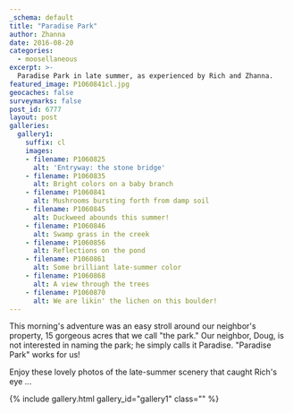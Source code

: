 ```yaml
---
_schema: default
title: "Paradise Park"
author: Zhanna
date: 2016-08-20
categories:
  - moosellaneous
excerpt: >-
  Paradise Park in late summer, as experienced by Rich and Zhanna.
featured_image: P1060841cl.jpg
geocaches: false
surveymarks: false
post_id: 6777
layout: post        
galleries:
  gallery1:
    suffix: cl
    images:
    - filename: P1060825
      alt: 'Entryway: the stone bridge'
    - filename: P1060835
      alt: Bright colors on a baby branch
    - filename: P1060841
      alt: Mushrooms bursting forth from damp soil
    - filename: P1060845
      alt: Duckweed abounds this summer!
    - filename: P1060846
      alt: Swamp grass in the creek
    - filename: P1060856
      alt: Reflections on the pond
    - filename: P1060861
      alt: Some brilliant late-summer color 
    - filename: P1060868
      alt: A view through the trees
    - filename: P1060870
      alt: We are likin' the lichen on this boulder!      
---
```


This morning's adventure was an easy stroll around our neighbor's property, 15 gorgeous acres that we call "the park." Our neighbor, Doug, is not interested in naming the park; he simply calls it Paradise. "Paradise Park" works for us!

Enjoy these lovely photos of the late-summer scenery that caught Rich's eye ...

{% include gallery.html gallery_id="gallery1" class="" %}